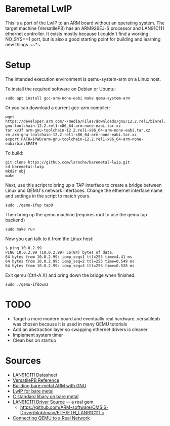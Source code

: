 # Baremetal LwIP
This is a port of the LwIP to an ARM board without an operating system. The target machine (VersatilePB) has an ARM926EJ-S processor and LAN91C111 ethernet controller. It exists mostly because I couldn't find a working NO_SYS==1 port, but is also a good starting point for building and learning new things ~~*~

# Setup
The intended execution environment is qemu-system-arm on a Linux host.

To install the required software on Debian or Ubuntu:
```
sudo apt install gcc-arm-none-eabi make qemu-system-arm
```
Or you can download a current gcc-arm compiler:
```
wget https://developer.arm.com/-/media/Files/downloads/gnu/12.2.rel1/binrel/arm-gnu-toolchain-12.2.rel1-x86_64-arm-none-eabi.tar.xz
tar xvJf arm-gnu-toolchain-12.2.rel1-x86_64-arm-none-eabi.tar.xz
rm arm-gnu-toolchain-12.2.rel1-x86_64-arm-none-eabi.tar.xz
export PATH=$PWD/arm-gnu-toolchain-12.2.rel1-x86_64-arm-none-eabi/bin:$PATH
```

To build:
```
git clone https://github.com/laroche/baremetal-lwip.git
cd baremetal-lwip
mkdir obj
make
```
Next, use this script to bring up a TAP interface to create a bridge between Linux and QEMU's network interfaces. Change the ethernet interface name and settings in the script to match yours.
```
sudo ./qemu-ifup tap0
```
Then bring up the qemu machine (requires root to use the qemu tap backend)
```
sudo make run
```
Now you can talk to it from the Linux host:
```console
$ ping 10.0.2.99
PING 10.0.2.99 (10.0.2.99) 56(84) bytes of data.
64 bytes from 10.0.2.99: icmp_seq=1 ttl=255 time=4.41 ms
64 bytes from 10.0.2.99: icmp_seq=2 ttl=255 time=0.549 ms
64 bytes from 10.0.2.99: icmp_seq=3 ttl=255 time=0.528 ms
```
Exit qemu (Ctrl-A X) and bring down the bridge when finished:
```
sudo ./qemu-ifdown2
```

# TODO
* Target a more modern board and eventually real hardware..versatilepb was chosen because it is used in many QEMU tutorials
* Add an abstraction layer so swapping ethernet drivers is cleaner
* Implement system timer
* Clean bss on startup

# Sources
* [LAN91C111 Datasheet](http://ww1.microchip.com/downloads/en/DeviceDoc/00002276A.pdf) 
* [VersatilePB Reference](https://static.docs.arm.com/dui0225/d/DUI0225D_versatile_application_baseboard_arm926ej_s_ug.pdf)
* [Building bare-metal ARM with GNU](https://www.mikrocontroller.net/attachment/66084/Building_bare-metal_ARM_with_GNU.pdf)
* [LwIP for bare metal](http://lwip.wikia.com/wiki/Porting_For_Bare_Metal)
* [C standard libary on bare metal](https://balau82.wordpress.com/2010/12/16/using-newlib-in-arm-bare-metal-programs/)
* [LAN91C111 Driver Source](http://www.jk1mly.org/electoronics/nios/) -- a real gem
   * <https://github.com/ARM-software/CMSIS-Driver/blob/main/ETH/ETH_LAN91C111.c>
* [Connecting QEMU to a Real Network](https://emreboy.wordpress.com/2012/12/24/connecting-qemu-to-a-real-network/)

